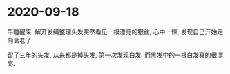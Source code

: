 # 2020-09-18

午睡醒来, 解开发绳整理头发突然看见一根漂亮的银丝, 心中一惊, 发现自己开始走向衰老了.

留了三年的头发, 从来都是掉头发, 第一次发现白发. 而黑发中的一根白发真的很漂亮.
